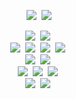 <p align="center">
  <a href="https://everyyoung.tistory.com/"><img src="http://img.shields.io/badge/-Tistory%20[KR]-black?style=flat-square&logo=tistory&link=https://everyyoung.tistory.com/" /></a>&nbsp;
  <a href="everyyoung99@gmail.com"><img src="https://img.shields.io/badge/Gmail-d14836?style=flat-square&logo=Gmail&logoColor=white&link=mailto:everyyoung99@gmail.com" /></a>
</p>

<p align="center">
  <img src="https://img.shields.io/badge/Java-ED8B00?style=flat-square&logo=openjdk&logoColor=white"/></a>&nbsp
  <img src="https://img.shields.io/badge/Python-3766AB?style=flat-square&logo=Python&logoColor=white"/></a>&nbsp  
  <br>
  <img src="https://img.shields.io/badge/Spring-6DB33F?style=flat-square&logo=Spring&logoColor=white"/></a>&nbsp
  <img src="https://img.shields.io/badge/SpringBoot-6DB33F?style=flat-square&logo=SpringBoot&logoColor=white"/></a>&nbsp 
  <img src="https://img.shields.io/badge/FastAPI-005571?style=flat-square&logo=fastapi"/></a>&nbsp 
  <img src="https://img.shields.io/badge/django-092E20?style=flat-square&logo=django&logoColor=white"/></a>&nbsp 
  <br>
  <img src="https://img.shields.io/badge/Mysql-E6B91E?style=flat-square&logo=MySql&logoColor=white"/></a>&nbsp 
  <img src="https://img.shields.io/badge/MariaDB-003545?style=flat-square&logo=mariaDB&logoColor=white"/></a>&nbsp 
  <br>
  <img src="https://img.shields.io/badge/Amazon AWS-232F3E?style=flat-square&logo=amazonaws&logoColor=white"/></a>&nbsp 
  <img src="https://img.shields.io/badge/Docker-2496ED?style=flat-square&logo=Docker&logoColor=white"/></a>&nbsp 
  <img src="https://img.shields.io/badge/Jenkins-D24939?style=flat-square&logo=Jenkins&logoColor=white"/></a>&nbsp 
  <br>
  <img src="https://img.shields.io/badge/Git-F05032?style=flat-square&logo=git&logoColor=white"/></a>&nbsp 
  <img src="https://img.shields.io/badge/GitHub-181717?style=flat-square&logo=GitHub&logoColor=white"/></a>&nbsp 

</p>
 
<!--
![GitHub stats](https://github-readme-stats.vercel.app/api?username=Dayoung1014&show_icons=true&&theme=transparent)
![Top Langs](https://github-readme-stats.vercel.app/api/top-langs/?username=Dayoung1014&layout=compact)

<img style="height:122px;" src="http://mazassumnida.wtf/api/v2/generate_badge?boj=everyyoung"/>&emsp;
<img style="height:122px;" src="https://github-readme-stats.vercel.app/api?username=Dayoung1014&show_icons=true&theme=buefy&line_height=21"/>
<img style="height:122px;" src="https://github-readme-stats.vercel.app/api/top-langs/?username=Dayoung1014&exclude_repo=PyTorch&layout=compact" />
-->
